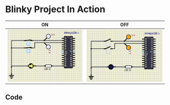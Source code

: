 # Blinky Project In Action

|ON|OFF|
|:--:|:--:|
|![](https://github.com/259819/LnT_embeddedC/blob/master/simulation/on-on.PNG)|![](https://github.com/259819/LnT_embeddedC/blob/master/simulation/off-off.PNG)|

## Code 

	
